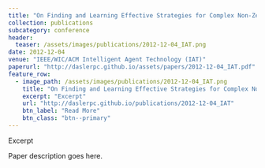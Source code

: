 ```yaml
---
title: "On Finding and Learning Effective Strategies for Complex Non-Zero-Sum Repeated Games"
collection: publications
subcategory: conference
header: 
  teaser: /assets/images/publications/2012-12-04_IAT.png
date: 2012-12-04
venue: "IEEE/WIC/ACM Intelligent Agent Technology (IAT)"
paperurl: "http://daslerpc.github.io/assets/papers/2012-12-04_IAT.pdf"
feature_row: 
  - image_path: /assets/images/publications/2012-12-04_IAT.png
    title: "On Finding and Learning Effective Strategies for Complex Non-Zero-Sum Repeated Games"
    excerpt: "Excerpt"
    url: "http://daslerpc.github.io/publications/2012-12-04_IAT"
    btn_label: "Read More"
    btn_class: "btn--primary"
---
```


Excerpt

Paper description goes here.